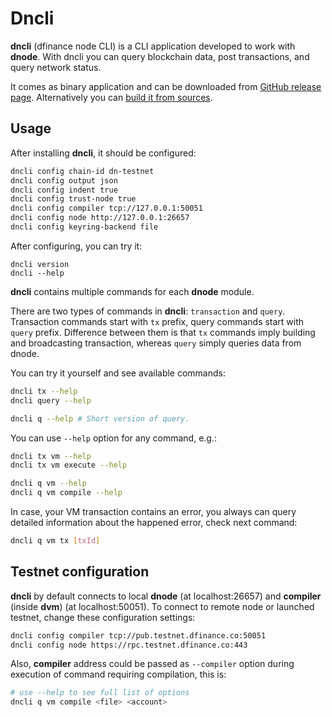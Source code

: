 # Dncli

**dncli** \(dfinance node CLI\) is a CLI application developed to work with **dnode**. With dncli you can query blockchain data, post transactions, and query network status.

It comes as binary application and can be downloaded from [GitHub release page](https://github.com/dfinance/dnode/releases). Alternatively you can [build it from sources](https://github.com/dfinance/dnode).

## Usage

After installing **dncli**, it should be configured:

```bash
dncli config chain-id dn-testnet
dncli config output json
dncli config indent true
dncli config trust-node true
dncli config compiler tcp://127.0.0.1:50051
dncli config node http://127.0.0.1:26657
dncli config keyring-backend file
```

After configuring, you can try it:

```text
dncli version
dncli --help
```

**dncli** contains multiple commands for each **dnode** module.

There are two types of commands in **dncli**: `transaction` and `query`. Transaction commands start with `tx` prefix, query commands start with `query` prefix. Difference between them is that `tx` commands imply building and broadcasting transaction, whereas `query` simply queries data from dnode.

You can try it yourself and see available commands:

```bash
dncli tx --help
dncli query --help

dncli q --help # Short version of query.
```

You can use `--help` option for any command, e.g.:

```bash
dncli tx vm --help
dncli tx vm execute --help

dncli q vm --help
dncli q vm compile --help
```

In case, your VM transaction contains an error, you always can query detailed information about the happened error, check next command:

```bash
dncli q vm tx [txId]
```

## Testnet configuration

**dncli** by default connects to local **dnode** \(at localhost:26657\) and **compiler** \(inside **dvm**\) \(at localhost:50051\). To connect to remote node or launched testnet, change these configuration settings:

```bash
dncli config compiler tcp://pub.testnet.dfinance.co:50051
dncli config node https://rpc.testnet.dfinance.co:443
```

Also, **compiler** address could be passed as `--compiler` option during execution of command requiring compilation, this is: 

```bash
# use --help to see full list of options
dncli q vm compile <file> <account>
```

